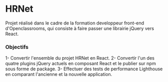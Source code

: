 
# HRNet

Projet réalisé dans le cadre de la formation developpeur front-end d'Openclassrooms, qui consiste à faire passer une librairie jQuery vers React.

### Objectifs
1- Convertir l'ensemble du projet HRNet en React.
2- Convertir l'un des quatre plugins jQuery actuels en composant React et le publier sur npm sous forme de package.
3- Effectuer des tests de performance Lighthouse en comparant l'ancienne et la nouvelle application. 



